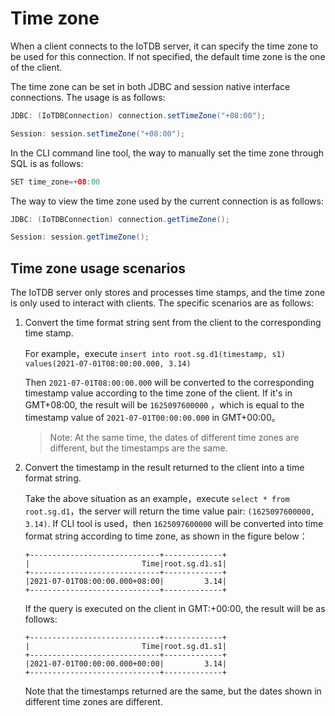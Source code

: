 <!--

    Licensed to the Apache Software Foundation (ASF) under one
    or more contributor license agreements.  See the NOTICE file
    distributed with this work for additional information
    regarding copyright ownership.  The ASF licenses this file
    to you under the Apache License, Version 2.0 (the
    "License"); you may not use this file except in compliance
    with the License.  You may obtain a copy of the License at
    
        http://www.apache.org/licenses/LICENSE-2.0
    
    Unless required by applicable law or agreed to in writing,
    software distributed under the License is distributed on an
    "AS IS" BASIS, WITHOUT WARRANTIES OR CONDITIONS OF ANY
    KIND, either express or implied.  See the License for the
    specific language governing permissions and limitations
    under the License.

-->

# Time zone

When a client connects to the IoTDB server, it can specify the time zone to be used for this connection. If not specified, the default time zone is the one of the client.

The time zone can be set in both JDBC and session native interface connections. The usage is as follows:

```java
JDBC: (IoTDBConnection) connection.setTimeZone("+08:00");

Session: session.setTimeZone("+08:00");
```

In the CLI command line tool, the way to manually set the time zone through SQL is as follows:

```java
SET time_zone=+08:00
```

The way to view the time zone used by the current connection is as follows:

```java
JDBC: (IoTDBConnection) connection.getTimeZone();

Session: session.getTimeZone();
```

## Time zone usage scenarios

The IoTDB server only stores and processes time stamps, and the time zone is only used to interact with clients. The specific scenarios are as follows:

1. Convert the time format string sent from the client to the corresponding time stamp.

   For example，execute `insert into root.sg.d1(timestamp, s1) values(2021-07-01T08:00:00.000, 3.14)`

   Then `2021-07-01T08:00:00.000` will be converted to the corresponding timestamp value according to the time zone of the client. If it's in GMT+08:00,  the result will be `1625097600000` ，which is equal to the timestamp value of  `2021-07-01T00:00:00.000` in GMT+00:00。

   > Note: At the same time, the dates of different time zones are different, but the timestamps are the same.

   

2. Convert the timestamp in the result returned to the client into a time format string.

   Take the above situation as an example，execute `select * from root.sg.d1`，the server will return the time value pair:  `(1625097600000, 3.14)`. If CLI tool is used，then `1625097600000` will be converted into time format string according to time zone, as shown in the figure below：

   ```
   +-----------------------------+-------------+
   |                         Time|root.sg.d1.s1|
   +-----------------------------+-------------+
   |2021-07-01T08:00:00.000+08:00|         3.14|
   +-----------------------------+-------------+
   ```

   If the query is executed on the client in GMT:+00:00, the result will be as follows:

   ```
   +-----------------------------+-------------+
   |                         Time|root.sg.d1.s1|
   +-----------------------------+-------------+
   |2021-07-01T00:00:00.000+00:00|         3.14|
   +-----------------------------+-------------+
   ```

   Note that the timestamps returned are the same, but the dates shown in different time zones are different.
